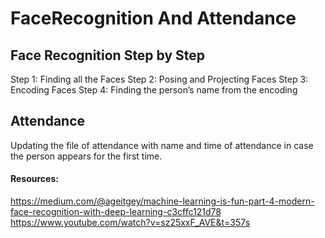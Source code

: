 # FaceRecognition And Attendance

## Face Recognition Step by Step

Step 1: Finding all the Faces
Step 2: Posing and Projecting Faces
Step 3: Encoding Faces
Step 4: Finding the person’s name from the encoding

## Attendance

Updating the file of attendance with name and time of attendance in case the person appears for the first time.


#### Resources: 
https://medium.com/@ageitgey/machine-learning-is-fun-part-4-modern-face-recognition-with-deep-learning-c3cffc121d78
https://www.youtube.com/watch?v=sz25xxF_AVE&t=357s
